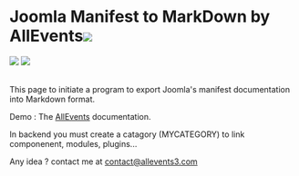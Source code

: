 
# Joomla Manifest to MarkDown by AllEvents![](http//marknotes.allevents3.com/docs/.images/allevents-hauteur.png)

![](https://img.shields.io/badge/AllEvents-v3.4-blue.svg)   ![](https://img.shields.io/badge/licence-GNU--GPL-green.svg)<br/><br/>

This page to initiate a program to export Joomla's manifest documentation into Markdown format.

Demo : The [AllEvents](https://www.allevents3.com) documentation.

In backend you must create a catagory (MYCATEGORY) to link componenent, modules, plugins...

Any idea ? contact me at contact@allevents3.com
